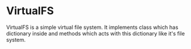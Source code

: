# VirtualFS
VirtualFS is a simple virtual file system. It implements class which has dictionary inside and methods which acts with this dictionary like it's file system.
